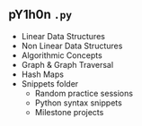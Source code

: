 ## pY1h0n `.py`

- Linear Data Structures
- Non Linear Data Structures
- Algorithmic Concepts
- Graph & Graph Traversal
- Hash Maps
- Snippets folder
  - Random practice sessions
  - Python syntax snippets
  - Milestone projects
